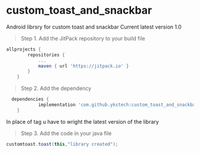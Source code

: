 # custom_toast_and_snackbar
Android librsry for custom toast and snackbar
Current latest version 1.0
> Step 1. Add the JitPack repository to your build file
```gradle
allprojects {
		repositories {
			...
			maven { url 'https://jitpack.io' }
		}
	}
  ```
> Step 2. Add the dependency
```gradle
  dependencies {
	        implementation 'com.github.ykstech:custom_toast_and_snackbar:Tag'
	}
  ```
  In place of tag u have to wright the latest version of the library 
  
  > Step 3. Add the code in your java file
  ```java
  customtoast.toast(this,"library created");
  ```
  
